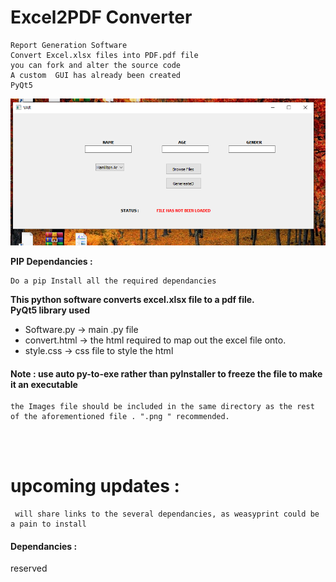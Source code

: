 # Excel2PDF Converter
	
	Report Generation Software   
	Convert Excel.xlsx files into PDF.pdf file 
	you can fork and alter the source code 
	A custom  GUI has already been created
	PyQt5
![screenshot](https://github.com/GeniusWeeb/Excel2Pdf-Generator/blob/master/sample.PNG)



<b>	PIP Dependancies :  </b>

 	Do a pip Install all the required dependancies

<b>This python software converts excel.xlsx file to a pdf file.</b><br>
<b></i>PyQt5 library used</i></b>
<ul>
	<li>Software.py  -> main .py file </li>
	<li>convert.html -> the html required to map out the excel file onto.</li>
	<li>style.css    -> css file to style the html </li>
	</ul>


<h4> Note : <b>use auto py-to-exe rather than pyInstaller to freeze the file to make it an executable </b></h4>	

  
 	the Images file should be included in the same directory as the rest of the aforementioned file . ".png " recommended. 


<br><br>
# upcoming updates :
	 will share links to the several dependancies, as weasyprint could be a pain to install 
	
<h4>Dependancies : </h4>
	 reserved




